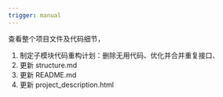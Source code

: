 ```yaml
---
trigger: manual
---
```

查看整个项目文件及代码细节，
1. 制定子模块代码重构计划：删除无用代码、优化并合并重复接口、
2. 更新 structure.md
3. 更新 README.md
4. 更新 project_description.html